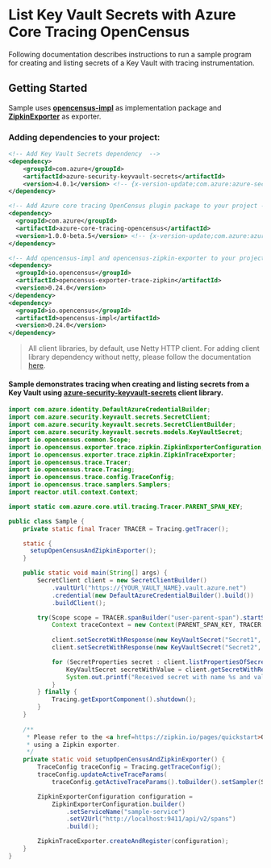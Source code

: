 # List Key Vault Secrets with Azure Core Tracing OpenCensus 
 
Following documentation describes instructions to run a sample program for creating and listing secrets of a Key Vault with tracing instrumentation.

## Getting Started
Sample uses **[opencensus-impl][opencensus_impl]** as implementation package and **[ZipkinExporter][zipkin_exporter]** as exporter.

### Adding dependencies to your project:
[//]: # ({x-version-update-start;com.azure:azure-security-keyvault-secrets;current})
```xml
<!-- Add Key Vault Secrets dependency  -->
<dependency>
    <groupId>com.azure</groupId>
    <artifactId>azure-security-keyvault-secrets</artifactId>
    <version>4.0.1</version> <!-- {x-version-update;com.azure:azure-security-keyvault-secrets;current} -->
</dependency>
```
[//]: # ({x-version-update-end})
[//]: # ({x-version-update-start;com.azure:azure-core-tracing-opencensus;current})
```xml
<!-- Add Azure core tracing OpenCensus plugin package to your project -->
<dependency>
  <groupId>com.azure</groupId>
  <artifactId>azure-core-tracing-opencensus</artifactId>
  <version>1.0.0-beta.5</version> <!-- {x-version-update;com.azure:azure-core-tracing-opencensus;current} -->
</dependency>
```
[//]: # ({x-version-update-end})
```xml
<!-- Add opencensus-impl and opencensus-zipkin-exporter to your project -->
<dependency>
  <groupId>io.opencensus</groupId>
  <artifactId>opencensus-exporter-trace-zipkin</artifactId>
  <version>0.24.0</version>
</dependency>
<dependency>
  <groupId>io.opencensus</groupId>
  <artifactId>opencensus-impl</artifactId>
  <version>0.24.0</version>
</dependency>
```
> All client libraries, by default, use Netty HTTP client. For adding client library dependency without netty, please follow the documentation [here][alternate_http_client].

#### Sample demonstrates tracing when creating and listing secrets from a Key Vault using [azure-security-keyvault-secrets][azure_keyvault_secrets] client library.
```java
import com.azure.identity.DefaultAzureCredentialBuilder;
import com.azure.security.keyvault.secrets.SecretClient;
import com.azure.security.keyvault.secrets.SecretClientBuilder;
import com.azure.security.keyvault.secrets.models.KeyVaultSecret;
import io.opencensus.common.Scope;
import io.opencensus.exporter.trace.zipkin.ZipkinExporterConfiguration;
import io.opencensus.exporter.trace.zipkin.ZipkinTraceExporter;
import io.opencensus.trace.Tracer;
import io.opencensus.trace.Tracing;
import io.opencensus.trace.config.TraceConfig;
import io.opencensus.trace.samplers.Samplers;
import reactor.util.context.Context;

import static com.azure.core.util.tracing.Tracer.PARENT_SPAN_KEY;

public class Sample {
    private static final Tracer TRACER = Tracing.getTracer();

    static {
      setupOpenCensusAndZipkinExporter();
    }

    public static void main(String[] args) {
        SecretClient client = new SecretClientBuilder()
            .vaultUrl("https://{YOUR_VAULT_NAME}.vault.azure.net")
            .credential(new DefaultAzureCredentialBuilder().build())
            .buildClient();

        try(Scope scope = TRACER.spanBuilder("user-parent-span").startScopedSpan()) {
            Context traceContext = new Context(PARENT_SPAN_KEY, TRACER.getCurrentSpan());
            
            client.setSecretWithResponse(new KeyVaultSecret("Secret1", "password1"), traceContext);
            client.setSecretWithResponse(new KeyVaultSecret("Secret2", "password2"), traceContext);

            for (SecretProperties secret : client.listPropertiesOfSecrets(traceContext)) {
                KeyVaultSecret secretWithValue = client.getSecretWithResponse(secret.getName(), "", traceContext).getValue();
                System.out.printf("Received secret with name %s and value %s%n", secretWithValue.getName(), secretWithValue.getValue());
            }
        } finally {
            Tracing.getExportComponent().shutdown();
        }
    }
    
    /**
     * Please refer to the <a href=https://zipkin.io/pages/quickstart>Quickstart Zipkin</a> for more documentation on
     * using a Zipkin exporter.
     */
    private static void setupOpenCensusAndZipkinExporter() {
        TraceConfig traceConfig = Tracing.getTraceConfig();
        traceConfig.updateActiveTraceParams(
            traceConfig.getActiveTraceParams().toBuilder().setSampler(Samplers.alwaysSample()).build());

        ZipkinExporterConfiguration configuration =
            ZipkinExporterConfiguration.builder()
                .setServiceName("sample-service")
                .setV2Url("http://localhost:9411/api/v2/spans")
                .build();

        ZipkinTraceExporter.createAndRegister(configuration);
    }
}
```

<!-- Links -->
[alternate_http_client]: https://github.com/Azure/azure-sdk-for-java/tree/master/sdk/keyvault/azure-security-keyvault-secrets#alternate-http-client
[azure_keyvault_secrets]: https://mvnrepository.com/artifact/com.azure/azure-security-keyvault-secrets
[opencensus_impl]: https://mvnrepository.com/artifact/io.opencensus/opencensus-impl/
[zipkin_exporter]: https://mvnrepository.com/artifact/io.opencensus/opencensus-exporter-trace-zipkin
